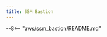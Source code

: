 ```yaml
---
title: SSM Bastion
---
```

--8<-- "aws/ssm_bastion/README.md"

[contributing]: ../../about/index.md

